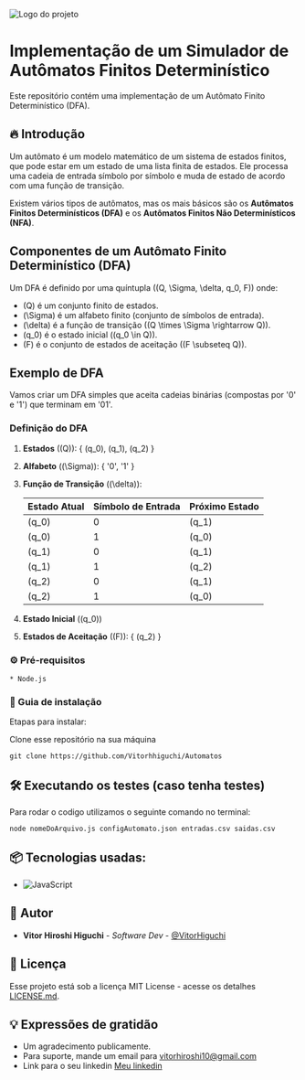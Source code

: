 
![Logo do projeto](https://i.imgur.com/kniMQHu.png)

# Implementação de um Simulador de Autômatos Finitos Determinístico

Este repositório contém uma implementação de um Autômato Finito Determinístico (DFA).

## 🔥 Introdução

Um autômato é um modelo matemático de um sistema de estados finitos, que pode estar em um estado de uma lista finita de estados. Ele processa uma cadeia de entrada símbolo por símbolo e muda de estado de acordo com uma função de transição.

Existem vários tipos de autômatos, mas os mais básicos são os **Autômatos Finitos Determinísticos (DFA)** e os **Autômatos Finitos Não Determinísticos (NFA)**.

## Componentes de um Autômato Finito Determinístico (DFA)

Um DFA é definido por uma quíntupla \((Q, \Sigma, \delta, q_0, F)\) onde:

- \(Q\) é um conjunto finito de estados.
- \(\Sigma\) é um alfabeto finito (conjunto de símbolos de entrada).
- \(\delta\) é a função de transição (\(Q \times \Sigma \rightarrow Q\)).
- \(q_0\) é o estado inicial (\(q_0 \in Q\)).
- \(F\) é o conjunto de estados de aceitação (\(F \subseteq Q\)).

## Exemplo de DFA

Vamos criar um DFA simples que aceita cadeias binárias (compostas por '0' e '1') que terminam em '01'.

### Definição do DFA

1. **Estados** (\(Q\)): { \(q_0\), \(q_1\), \(q_2\) }
2. **Alfabeto** (\(\Sigma\)): { '0', '1' }
3. **Função de Transição** (\(\delta\)):

   | Estado Atual | Símbolo de Entrada | Próximo Estado |
   |--------------|--------------------|----------------|
   | \(q_0\)      | 0                  | \(q_1\)        |
   | \(q_0\)      | 1                  | \(q_0\)        |
   | \(q_1\)      | 0                  | \(q_1\)        |
   | \(q_1\)      | 1                  | \(q_2\)        |
   | \(q_2\)      | 0                  | \(q_1\)        |
   | \(q_2\)      | 1                  | \(q_0\)        |

4. **Estado Inicial** (\(q_0\))
5. **Estados de Aceitação** (\(F\)): { \(q_2\) }

### ⚙️ Pré-requisitos

```
* Node.js
```

### 🔨 Guia de instalação

Etapas para instalar:

Clone esse repositório na sua máquina
```
git clone https://github.com/Vitorhhiguchi/Automatos
```

## 🛠️ Executando os testes (caso tenha testes)

Para rodar o codigo utilizamos o seguinte comando no terminal:

```
node nomeDoArquivo.js configAutomato.json entradas.csv saidas.csv
```

## 📦 Tecnologias usadas:

* ![JavaScript](https://img.shields.io/badge/javascript-%23323330.svg?style=for-the-badge&logo=javascript&logoColor=%23F7DF1E)

## 👷 Autor

* **Vitor Hiroshi Higuchi** - *Software Dev* - [@VitorHiguchi](https://github.com/Vitorhhiguchi)

## 📄 Licença

Esse projeto está sob a licença MIT License - acesse os detalhes [LICENSE.md](https://github.com/Vitorhhiguchi/Automatos?tab=MIT-1-ov-file#readme).

## 💡 Expressões de gratidão

* Um agradecimento publicamente.
* Para suporte, mande um email para vitorhiroshi10@gmail.com
* Link para o seu linkedin [Meu linkedin](https://www.linkedin.com/in/vitor-hiroshi-higuchi-b0918b270/)